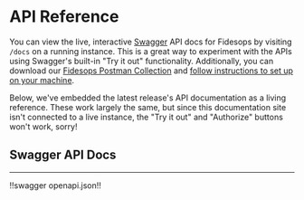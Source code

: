 # API Reference

You can view the live, interactive [Swagger](https://swagger.io/docs/) API docs for Fidesops by visiting `/docs` on a running instance. This is a great way to experiment with the APIs using Swagger's built-in "Try it out" functionality.
Additionally, you can download our [Fidesops Postman Collection](../postman/Fidesops.postman_collection.json) and [follow instructions
to set up on your machine](../postman/using_postman.md).

Below, we've embedded the latest release's API documentation as a living reference. These work largely the same, but since this documentation site isn't connected to a live instance, the "Try it out" and "Authorize" buttons won't work, sorry!

## Swagger API Docs
---
!!swagger openapi.json!!

<script>
    /* If there is an anchor tag, reload it after the page loads to scroll to
     * that section, since the Swagger UI takes some time to render. */
    if (location.hash) {
        setTimeout(function() {
            location.href = location.href
        }, 200);
    }
</script>